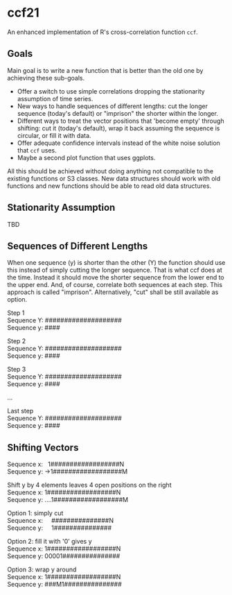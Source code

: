 # ccf21
An enhanced implementation of R's cross-correlation function ``ccf``.

## Goals

Main goal is to write a new function that is better than the old one by achieving these sub-goals.
* Offer a switch to use simple correlations dropping the stationarity assumption of time series.
* New ways to handle sequences of different lengths: cut the longer sequence (today's default) or "imprison" the shorter within the longer.
* Different ways to treat the vector positions that 'become empty' through shifting: cut it (today's default), wrap it back assuming the sequence is circular, or fill it with data.
* Offer adequate confidence intervals instead of the white noise solution that ``ccf`` uses.
* Maybe a second plot function that uses ggplots.

All this should be achieved without doing anything not compatible to the existing functions or S3 classes. New data structures should work with old functions and new functions should be able to read old data structures.


## Stationarity Assumption

TBD


## Sequences of Different Lengths

When one sequence (y) is shorter than the other (Y) the function should use this instead of simply cutting the longer sequence. That is what ccf does at the time. Instead it should move the shorter sequence from the lower end to the upper end. And, of course, correlate both sequences at each step. This approach is called "imprison". Alternatively, "cut" shall be still available as option.

Step 1\
Sequence Y: ####################\
Sequence y: ####

Step 2\
Sequence Y: ####################\
Sequence y:  ####

Step 3\
Sequence Y: ####################\
Sequence y:   ####

... 

Last step\
Sequence Y: ####################\
Sequence y:                 ####



## Shifting Vectors 

Sequence x:   1##################N\
Sequence y: ->1##################M

Shift y by 4 elements leaves 4 open positions on the right\
Sequence x: 1##################N\
Sequence y: ....1##################M

Option 1: simply cut\
Sequence x:     ###############N\
Sequence y:     1###############

Option 2: fill it with '0' gives y\
Sequence x: 1##################N\
Sequence y: 00001###############

Option 3: wrap y around\
Sequence x: 1##################N\
Sequence y: ###M1###############



